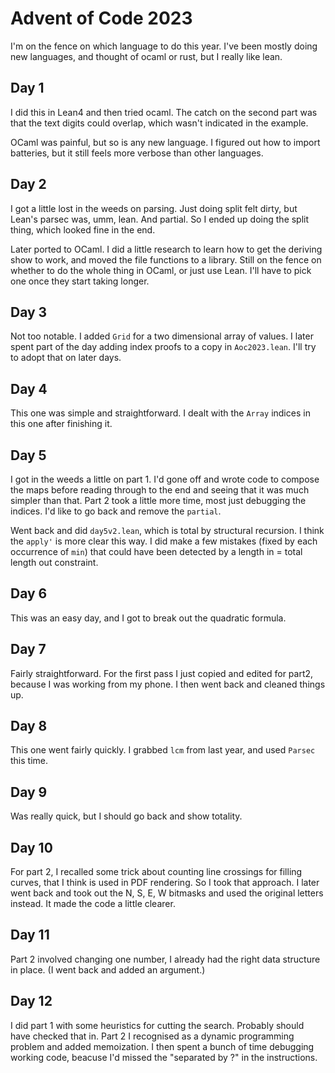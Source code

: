 
# Advent of Code 2023

I'm on the fence on which language to do this year.  I've been mostly
doing new languages, and thought of ocaml or rust, but I really like
lean.

## Day 1

I did this in Lean4 and then tried ocaml. The catch on the second part
was that the text digits could overlap, which wasn't indicated in the
example.

OCaml was painful, but so is any new language. I figured out how to import
batteries, but it still feels more verbose than other languages.

## Day 2

I got a little lost in the weeds on parsing. Just doing split felt dirty,
but Lean's parsec was, umm, lean.  And partial. So I ended up doing the split
thing, which looked fine in the end.

Later ported to OCaml. I did a little research to learn how to get the deriving
show to work, and moved the file functions to a library. Still on the fence on
whether to do the whole thing in OCaml, or just use Lean.  I'll have to pick
one once they start taking longer.

## Day 3

Not too notable.  I added `Grid` for a two dimensional array of values. I later spent part of the day adding index proofs to a copy in `Aoc2023.lean`. I'll try to adopt that on later days.

## Day 4

This one was simple and straightforward. I dealt with the `Array` indices in this one after finishing it.

## Day 5

I got in the weeds a little on part 1. I'd gone off and wrote code to compose
the maps before reading through to the end and seeing that it was much simpler
than that. Part 2 took a little more time, most just debugging the indices. I'd
like to go back and remove the `partial`.

Went back and did `day5v2.lean`, which is total by structural recursion.  I think
the `apply'` is more clear this way.  I did make a few mistakes (fixed by each occurrence of `min`) that could have been detected by a length in = total length out
constraint.

## Day 6

This was an easy day, and I got to break out the quadratic formula.

## Day 7

Fairly straightforward.  For the first pass I just copied and edited for part2, because I was working
from my phone.  I then went back and cleaned things up.

## Day 8

This one went fairly quickly.  I grabbed `lcm` from last year, and used `Parsec` this time.

## Day 9

Was really quick, but I should go back and show totality.

## Day 10

For part 2, I recalled some trick about counting line crossings for filling curves, that I think is used in PDF rendering. So I took that approach. I later went back and took out the N, S, E, W bitmasks and used the original letters instead.  It made the code a little clearer.

## Day 11

Part 2 involved changing one number, I already had the right data structure in place. (I
went back and added an argument.)

## Day 12

I did part 1 with some heuristics for cutting the search. Probably should have checked that in. Part 2 I recognised as a dynamic programming problem and added memoization. I then spent a bunch of time debugging working code, beacuse I'd missed the "separated by ?" in the instructions.

